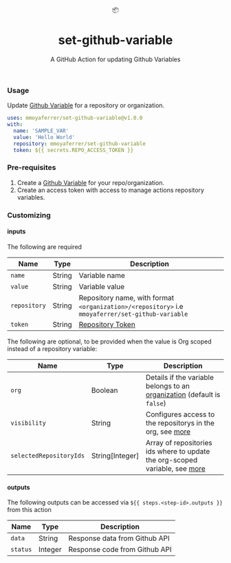 <div align="center">
  📦
</div>
<h1 align="center">
  set-github-variable
</h1>

<p align="center">
   A GitHub Action for updating Github Variables
</p>

<br />

### Usage

Update [Github Variable](https://docs.github.com/en/actions/learn-github-actions/variables#creating-configuration-variables-for-a-repository) for a repository or organization.

```YAML
uses: mmoyaferrer/set-github-variable@v1.0.0
with:
  name: 'SAMPLE_VAR'
  value: 'Hello World'
  repository: mmoyaferrer/set-github-variable
  token: ${{ secrets.REPO_ACCESS_TOKEN }}
```

### Pre-requisites

1. Create a [Github Variable](https://docs.github.com/en/actions/learn-github-actions/variables#creating-configuration-variables-for-a-repository) for your repo/organization.
2. Create an access token with access to manage actions repository variables.

### Customizing

#### inputs

The following are required

| Name         | Type   | Description                                                                                                     |
| ------------ | ------ | --------------------------------------------------------------------------------------------------------------- |
| `name`       | String | Variable name                                                                                                   |
| `value`      | String | Variable value                                                                                                  |
| `repository` | String | Repository name, with format `<organization>/<repository>` i.e `mmoyaferrer/set-github-variable`                |
| `token`      | String | [Repository Token](https://docs.github.com/en/github/authenticating-to-github/creating-a-personal-access-token) |

The following are optional, to be provided when the value is Org scoped instead of a repository variable:

| Name                    | Type            | Description                                                                                                                                                                            |
| ----------------------- | --------------- | -------------------------------------------------------------------------------------------------------------------------------------------------------------------------------------- |
| `org`                   | Boolean         | Details if the variable belongs to an [organization](https://docs.github.com/en/github/setting-up-and-managing-organizations-and-teams/about-organizations) (default is `false`)       |
| `visibility`            | String          | Configures access to the repositorys in the org, see [more](https://docs.github.com/en/rest/actions/variables?apiVersion=2022-11-28#update-an-organization-variable)                   |
| `selectedRepositoryIds` | String[Integer] | Array of repositories ids where to update the org-scoped variable, see [more](https://docs.github.com/en/rest/actions/variables?apiVersion=2022-11-28#update-an-organization-variable) |

#### outputs

The following outputs can be accessed via `${{ steps.<step-id>.outputs }}` from this action

| Name     | Type    | Description                   |
| -------- | ------- | ----------------------------- |
| `data`   | String  | Response data from Github API |
| `status` | Integer | Response code from Github API |
